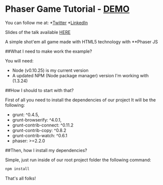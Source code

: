# Phaser Game Tutorial - [DEMO](http://carlesnunez.github.io/phaser-game-tutorial/)

You can follow me at:
*[Twitter](https://www.linkedin.com/in/carles-nu%C3%B1ez-tomeo-b791466b)
*[LinkedIn](https://twitter.com/carlesnunez)

Slides of the talk available [HERE](https://docs.google.com/presentation/d/1996upApvF5euHTziLrEI2oVcOohzlZfl6DMnzax_RbI/edit?usp=sharing)

A simple shot'em all game made with HTML5 technology with **Phaser JS 

##What I need to make work the example?

You will need:
 * Node (v0.10.25) is my current version
 * A updated NPM (Node package manager) version I'm working with (1.3.24)

##How I should to start with that?

First of all you need to install the dependencies of our project It will be the following:

* grunt: ^0.4.5,
* grunt-browserify: ^4.0.1,
* grunt-contrib-connect: ^0.11.2
* grunt-contrib-copy: ^0.8.2
* grunt-contrib-watch: ^0.6.1
* phaser: >=2.2.0

##Then, how I install my dependencies?

Simple, just run inside of our root project folder the following command:

```bash
npm install
```

That's all folks!

